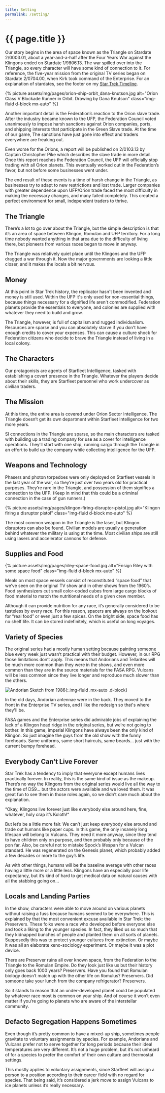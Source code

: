```yaml
---
title: Setting
permalink: /setting/
---
```


# {{ page.title }}

<p class="lead">Our story begins in the area of space known as the Triangle on Stardate 2/0003.01, about a year-and-a-half after the Four Years War against the Klingons ended on Stardate 1/9806.13. The war spilled over into the Triangle, so every character will have some kind of connection to it. For reference, the five-year mission from the original TV series began on Stardate 2/0704.00, when Kirk took command of the Enterprise. For an explanation of stardates, see the footer on my <a title="Star Trek Timeline" href="http://briancribb.github.io/strpg-timeline/tl-react/">Star Trek Timeline</a>.</p>

{% picture assets/img/pages/orion-ship-orbit_dana-knutson.jpg alt="Orion Class V Blockade Runner in Orbit. Drawing by Dana Knutson" class="img-fluid d-block mx-auto" %}

Another important detail is the Federation’s reaction to the Orion slave trade. After the industry became known to the UFP, the Federation Council voted unanimously to impose harsh sanctions against Orion companies, ports, and shipping interests that participate in the Green Slave trade. At the time of our game, The sanctions have just gone into effect and traders everywhere are freaking out.

Even worse for the Orions, a report will be published on 2/0103.13 by Captain Christopher Pike which describes the slave trade in more detail. Once this report reaches the Federation Council, the UFP will officially stop trading with all Orion planets. This eventually worked out in the Federation’s favor, but not before some businesses went under.

The end result of these events is a time of harsh change in the Triangle, as businesses try to adapt to new restrictions and lost trade. Larger companies with greater dependence upon UFP/Orion trade faced the most difficulty in making the necessary changes, and many failed completely. This created a perfect environment for small, independent traders to thrive.

## The Triangle

There’s a lot to go over about the Triangle, but the simple description is that it’s an area of space between Klingon, Romulan and UFP territory. For a long time nobody wanted anything in that area due to the difficulty of living there, but pioneers from various races began to move in anyway.

The Triangle was relatively quiet place until the Klingons and the UFP dragged a war through it. Now the major governments are looking a little closer, and it makes the locals a bit nervous.

## Money
At this point in Star Trek history, the replicator hasn't been invented and money is still used. Within the UFP it's only used for non-essential things, because things necessary for a dignified life aren't commodified. Federation planets provide the essentials to everyone, and colonies are supplied with whatever they need to build and grow.

The Triangle, however, is full of capitalism and rugged individualism. Resources are sparse and you can absolutely starve if you don't have enough credits to cover your expenses. This can cause a culture shock for Federation citizens who decide to brave the Triangle instead of living in a local colony.

## The Characters

Our protagonists are agents of Starfleet Intelligence, tasked with establishing a covert presence in the Triangle. Whatever the players decide about their skills, they are Starfleet personnel who work undercover as civilian traders.

## The Mission

At this time, the entire area is covered under Orion Sector Intelligence. The Triangle doesn’t get its own department within Starfleet Intelligence for two more years.

SI connections in the Triangle are sparse, so the main characters are tasked with building up a trading company for use as a cover for intelligence operations. They’ll start with one ship, running cargo through the Triangle in an effort to build up the company while collecting intelligence for the UFP.

## Weapons and Technology

Phasers and photon torpedoes were only deployed on Starfleet vessels in the last year of the war, so they’re just over two years old for practical purposes. They’re rare in the Triangle, and possession of them signifies a connection to the UFP. (Keep in mind that this could be a criminal connection in the case of gun runners.)

{% picture assets/img/pages/klingon-firing-disruptor-pistol.jpg alt="Klingon firing a disruptor pistol" class="img-fluid d-block mx-auto" %}

The most common weapon in the Triangle is the laser, but Klingon disruptors can also be found. Civilian models are usually a generation behind whatever the military is using at the time. Most civilian ships are still using lasers and accelerator cannons for defense.

## Supplies and Food

{% picture assets/img/pages/riley-space-food.jpg alt="Ensign Riley with some space food" class="img-fluid d-block mx-auto" %}

Meals on most space vessels consist of reconstituted “space food” that we’ve seen on the original TV show and in other shows from the 1960’s. Food synthesizers cut small color-coded cubes from large cargo blocks of food material to match the nutritional needs of a given crew member.

Although it can provide nutrition for any race, it’s generally considered to be tasteless by every race. For this reason, spacers are always on the lookout for “real food” or even just a few spices. On the bright side, space food has no shelf life. It can be stored indefinitely, which is useful on long voyages.

## Variety of Species

The original series had a mostly human setting because painting someone blue every week just wasn’t practical with their budget. However, in our RPG those limitations don’t apply. This means that Andorians and Tellarites will be much more common than they were in the shows, and even more common than they are in the source materials for the FASA RPG. Vulcans will be less common since they live longer and reproduce much slower than the others.

![Andorian Sketch from 1986]({{site.baseurl}}assets/img/pages/andorian-sketch.jpg){:.img-fluid .mx-auto .d-block}

In the old days, Andorian antennae were in the back. They moved to the front in the Enterprise TV series, and I like the redesign so that's where they'll be.

FASA games and the Enterprise series did admirable jobs of explaining the lack of a Klingon head ridge in the original series, but we’re not going to bother. In this game, imperial Klingons have always been the only kind of Klingon. So just imagine the guys from the old show with the funny foreheads. Same uniforms, same short haircuts, same beards… just with the current bumpy forehead.

## Everybody Can’t Live Forever

Star Trek has a tendency to imply that everyone except humans lives practically forever. In reality, this is the same kind of issue as the makeup. There’s no way the Klingons from the original series would live all the way to the time of DS9… but the actors were available and we loved them. It was great fun to see them in those roles again, so we didn’t care much about the explanation.

“Okay, Klingons live forever just like everybody else around here, fine, whatever, holy crap it’s Koloth!“

But let’s be a little more fair. We can’t just keep everybody else around and trade out humans like paper cups. In this game, the only insanely long lifespan will belong to Vulcans. They need it more anyway, since they tend to have children only on purpose, and then probably only because of the pon far. Also, be careful not to mistake Spock’s lifespan for a Vulcan standard. He was regenerated on the Genesis planet, which probably added a few decades or more to the guy’s life.

As with other things, humans will be the baseline average with other races having a little more or a little less. Klingons have an especially poor life expectancy, but it’s kind of hard to get medical data on natural causes with all the stabbing going on…

## Locals and Landing Parties

In the show, characters were able to move around on various planets without raising a fuss because humans seemed to be everywhere. This is explained by that the most convenient excuse available in Star Trek: the Preservers. These folks were a race who developed before everyone else and took a liking to the younger species. In fact, they liked us so much that they kidnapped bunches of people and planted them on all sorts of planets. Supposedly this was to protect younger cultures from extinction. Or maybe it was all an elaborate xeno-sociology experiment. Or maybe it was a plot device.

There are Preserver ruins all over known space, from the Federation to the Triangle to the Romulan Empire. Do they look just like us but their history only goes back 1000 years? Preservers. Have you found that Romulan biology doesn’t match up with the other life on Romulus? Preservers. Did someone take your lunch from the company refrigerator? Preservers.

So it stands to reason that an under-developed planet could be populated by whatever race most is common on your ship. And of course it won’t even matter if you’re going to planets who are aware of the interstellar community.

## Defacto Segregation Happens Sometimes

Even though it’s pretty common to have a mixed-up ship, sometimes people gravitate to voluntary assignments by species. For example, Andorians and Vulcans prefer not to serve together for long periods because their ideal temperatures are very different. It’s not a huge problem, but it’s not unheard of for a species to prefer the comfort of their own culture and thermostat settings.

This mostly applies to voluntary assignments, since Starfleet will assign a person to a position according to their career field with no regard for species. That being said, it’s considered a jerk move to assign Vulcans to ice planets unless it’s really necessary.